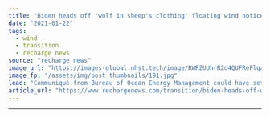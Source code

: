```yaml
---
title: "Biden heads off 'wolf in sheep's clothing' floating wind notice planted by outgoing Trump"
date: "2021-01-22"
tags: 
  - wind
  - transition
  - recharge news
source: "recharge news"
image_url: "https://images-global.nhst.tech/image/RWRZUUhrR2d4QUFReFlqaG9RUmNRdDlHOGQ5aHlqTndPcDdmVmgxejhYcz0=/nhst/binary/ebb9f490fdb998611e829a7ca0a2bb9b"
image_fp: "/assets/img/post_thumbnails/191.jpg"
lead: "Communiqué from Bureau of Ocean Energy Management could have set in motion further delays for slow-rolling process of launching California's first offshore wind tender"
article_url: "https://www.rechargenews.com/transition/biden-heads-off-wolf-in-sheeps-clothing-floating-wind-notice-planted-by-outgoing-trump/2-1-949490"
---
```


---
